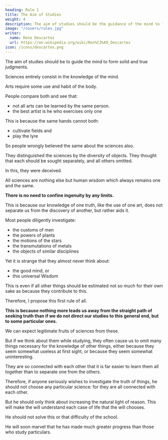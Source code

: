 ```yaml
---
heading: Rule 1
title: The Aim of Studies 
weight: 4
description: The aim of studies should be the guidance of the mind to form solid and true judgments on all things that come before it.
image: "/covers/rules.jpg"
writer:
  name: Rene Descartes
  url: https://en.wikipedia.org/wiki/Ren%C3%A9_Descartes
icon: /icons/descartes.png
---
```



<!-- RULES FOR THE DIRECTION OF THE MIND -->

<!-- RULE I. -->

The aim of studies should be to guide the mind to form solid and true judgments.

<!-- on all things that come before it. -->

<!-- Whenever people recognize any similarity between 2 things, they judge about both even in what they are different. This is because they have discovered one of them to be true.  -->

Sciences entirely consist in the knowledge of the mind.

Arts require some use and habit of the body.

People compare both and see that:
- not all arts can be learned by the same person.
- the best artist is he who exercises only one

This is because the same hands cannot both:
- cultivate fields and
- play the lyre

<!-- , or to several diverse duties. -->

So people wrongly believed the same about the sciences also.

They distinguished the sciences by the diversity of objects. They thought that each should be sought separately, and all others omitted.

In this, they were deceived.

All sciences are nothing else but human wisdom which always remains one and the same.

<!-- , however applied to different subjects, and borrows no greater distinction from them than sunlight from the variety of the things it illuminates,  -->

**There is no need to confine ingenuity by any limits.** 

This is because our knowledge of one truth, like the use of one art, does not separate us from the discovery of another, but rather aids it. 

Most people diligently investigate:
- the customs of men
- the powers of plants
- the motions of the stars
- the transmutations of metals
- the objects of similar disciplines

Yet it is strange that they almost never think about:
- the good mind, or
- this universal Wisdom

This is even if all other things should be estimated not so much for their own sake as because they contribute to this.

Therefore, I propose this first rule of all. 

**This is because nothing more leads us away from the straight path of seeking truth than if we do not direct our studies to this general end, but to some particular ones.** 

<!-- I am not speaking of perverse things and condemnable ones, such as vain glory or shameful profit: for to these it is clear that it is far more convenient to open deceitful arguments and amusements adapted to the minds of the common people than solid knowledge. 

But I also mean honorable and praiseworthy things, because we are often deceived more subtly by these: as if we seek useful sciences for the conveniences of life, or for that pleasure which is found in the contemplation of truth, and which is almost the only complete and undisturbed happiness in this life.  -->

We can expect legitimate fruits of sciences from these. 

But if we think about them while studying, they often cause us to omit many things necessary for the knowledge of other things, either because they seem somewhat useless at first sight, or because they seem somewhat uninteresting. 

They are so connected with each other that it is far easier to learn them all together than to separate one from the others. 

Therefore, if anyone seriously wishes to investigate the truth of things, he should not choose any particular science: for they are all connected with each other.

 <!-- and dependent on each other. -->

But he should only think about increasing the natural light of reason. This will make the will understand each case of life that the will chooses.

He should not solve this or that difficulty of the school.

He will soon marvel that he has made much greater progress than those who study particulars.

<!-- , and not only has obtained all the same things that others desire, but even higher ones than they can expect. -->